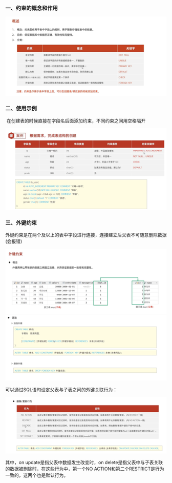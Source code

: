 ### 一、约束的概念和作用

![1645795002993](../noteImage/1645795002993.png)

### 二、使用示例

​	在创建表的时候直接在字段名后面添加约束，不同约束之间用空格隔开

![1645795718442](../noteImage/1645795718442.png)

### 三、外键约束

​	外键约束是在两个及以上的表中字段进行连接，连接建立后父表不可随意删除数据(会报错)

![1645796153706](../noteImage/1645796153706.png)![1645796202532](../noteImage/1645796202532.png)

可以通过SQL语句设定父表与子表之间的外键关联行为：

![1645796964356](../noteImage/1645796964356.png)

其中，on update是指父表中数据发生改变时，on delete是指父表中与子表关联的数据被删除时，在这些行为中，第一个NO ACTION和第二个RESTRICT是行为一致的，这两个也是默认行为。